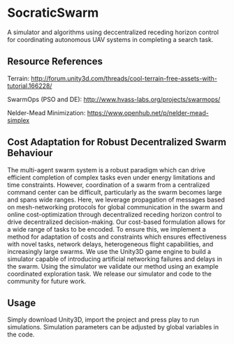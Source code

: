 # SocraticSwarm

A simulator and algorithms using deccentralized receding horizon control for coordinating autonomous UAV systems in completing a search task. 

## Resource References

Terrain: http://forum.unity3d.com/threads/cool-terrain-free-assets-with-tutorial.166228/

SwarmOps (PSO and DE): http://www.hvass-labs.org/projects/swarmops/

Nelder-Mead Minimization: https://www.openhub.net/p/nelder-mead-simplex

## Cost Adaptation for Robust Decentralized Swarm Behaviour

The multi-agent swarm system is a robust paradigm which can drive efficient completion of complex tasks even under energy limitations and time constraints. However, coordination of a swarm from a centralized command center can be difficult, particularly as the swarm becomes large and spans wide ranges. Here, we leverage propagation of messages based on mesh-networking protocols for global communication in the swarm and online cost-optimization through decentralized receding horizon control to drive decentralized decision-making. Our cost-based formulation allows for a wide range of tasks to be encoded. To ensure this, we implement a method for adaptation of costs and constraints which ensures effectiveness with novel tasks, network delays, heterogeneous flight capabilities, and increasingly large swarms. We use the Unity3D game engine to build a simulator capable of introducing artificial networking failures and delays in the swarm. Using the simulator we validate our method using an example coordinated exploration task. We release our simulator and code to the community for future work.

## Usage

Simply download Unity3D, import the project and press play to run simulations. Simulation parameters can be adjusted by global variables in the code.
